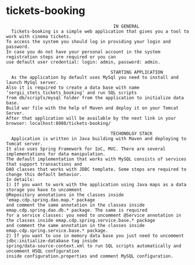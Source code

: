 tickets-booking
===============



	                                         IN GENERAL 
	  Tickets-booking is a simple web application that gives you a tool to work with cinema tickets. 
	To access the system you should log in providing your login and password. 
	In case you do not have your personal account in the system registration steps are required or you can 
	use default user credential: login: admin, password: admin.
	
	                                        STARTING APPLICATION
	  As the application by default uses MySql you need to install and launch MySql server. 
	Also it is required to create a data base with name ‘sergii_stets_tickets_booking’ and run SQL scripts 
	from db/scripts/mysql folder from the application to initialize data base.
	Build war file with the help of Maven and deploy it on your Tomcat Server. 
	After that application will be available by the next link in your browser: localhost:8080/tickets-booking/
					
	                                        TECHONOLGY STACK
	  Application is written in Java building with Maven and deploying to Tomcat server.  
	It also uses Spring Framework for IoC, MVC. There are several implementations for data manipulation. 
	The default implementation that works with MySQL consists of services that support transactions and 
	DAO classes that works with JDBC template. Some steps are required to change this default behavior. 
	In details: 
	1) If you want to work with the application using Java maps as a data storage you have to uncomment 
  	@Repository annotations in the classes inside 'emap.cdp.spring.dao.map.* package 
  	and comment the same annotation in the classes inside emap.cdp.spring.dao.db.* package. The same is required 
  	for a service classes: you need to uncomment @Service annotation in the classes inside emap.cdp.spring.service.base.* package 
  	and comment the same annotation in the classes inside emap.cdp.spring.service.base.* package.
  	2) If you want to use in memory data base you just need to uncomment jdbc:initialize-database tag inside 
  	spring/data-source-context.xml to run SQL scripts automatically and uncomment HSQL configuration 
  	inside configuration.properties and comment MySQL configuration.

